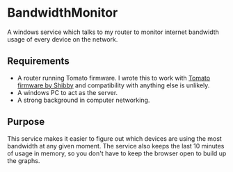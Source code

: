 # BandwidthMonitor
A windows service which talks to my router to monitor internet bandwidth usage of every device on the network.

## Requirements
* A router running Tomato firmware.  I wrote this to work with [Tomato firmware by Shibby](http://tomato.groov.pl/) and compatibility with anything else is unlikely.
* A windows PC to act as the server.
* A strong background in computer networking.

## Purpose
This service makes it easier to figure out which devices are using the most bandwidth at any given moment.  The service also keeps the last 10 minutes of usage in memory, so you don't have to keep the browser open to build up the graphs.
